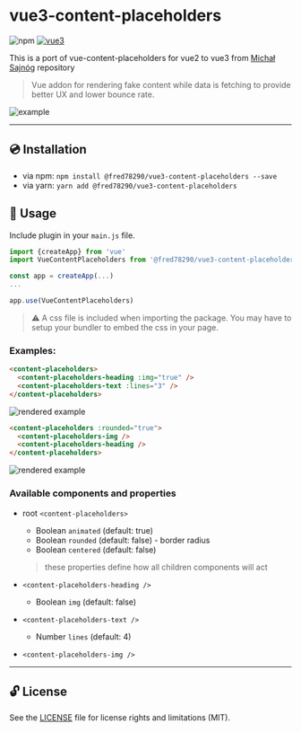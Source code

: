 # vue3-content-placeholders

![npm](https://img.shields.io/npm/v/@fred78290%2fvue3-content-placeholders.svg)
[![vue3](https://img.shields.io/badge/vue-3.x-brightgreen.svg)](https://vuejs.org/)

This is a port of vue-content-placeholders for vue2 to vue3 from [Michał Sajnóg](http://github.com/michalsnik/vue-content-placeholders.git) repository

> Vue addon for rendering fake content while data is fetching to provide better UX and lower bounce rate.

![example](https://i.imgur.com/JQlFjsS.gif)

---

## :cd: Installation

* via npm: `npm install @fred78290/vue3-content-placeholders --save`
* via yarn: `yarn add @fred78290/vue3-content-placeholders`

## :rocket: Usage

Include plugin in your `main.js` file.

```javascript
import {createApp} from 'vue'
import VueContentPlaceholders from '@fred78290/vue3-content-placeholders'

const app = createApp(...)
...

app.use(VueContentPlaceholders)

```

> ⚠️ A css file is included when importing the package. You may have to setup your bundler to embed the css in your page.

### Examples:

```html
<content-placeholders>
  <content-placeholders-heading :img="true" />
  <content-placeholders-text :lines="3" />
</content-placeholders>
```

![rendered example](https://i.imgur.com/LWfqxUe.png)

```html
<content-placeholders :rounded="true">
  <content-placeholders-img />
  <content-placeholders-heading />
</content-placeholders>
```

![rendered example](https://i.imgur.com/NBb6ZB7.png)

### Available components and properties

* root `<content-placeholders>`
  * Boolean `animated` (default: true)
  * Boolean `rounded` (default: false) - border radius
  * Boolean `centered` (default: false)
  > these properties define how all children components will act

* `<content-placeholders-heading />`
  * Boolean `img` (default: false)

* `<content-placeholders-text />`
  * Number `lines` (default: 4)

* `<content-placeholders-img />`

---

## 🔓 License

See the [LICENSE](LICENSE.md) file for license rights and limitations (MIT).
